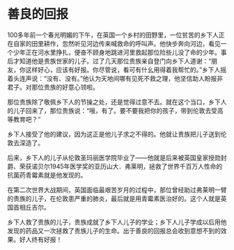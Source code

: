 # 善良的回报

100多年前一个春光明媚的下午，在英国一个乡村的田野里，一位贫苦的乡下人正在自家的田里耕作，忽然听见河边传来喊救命的呼叫声。他快步奔向河边，看见一个少年正在河水里挣扎，便奋不顾身地跳进河里救起那位险些儿没了命的少年。事后才知道他是贵族世家的儿子。过了几天那位贵族亲自登门向乡下人道谢：“朋友，你这样好心，应该有好报。你尽管说，看可有什幺用得着我帮忙的。”乡下人摇着头连声说：“没有、没有。”他认为天地间哪有见死不救之理，他坚信助人盼报非君子。对那位贵族的好意心领啦。

那位贵族除了敬佩乡下人的节操之处，还是觉得过意不去。就在这个当口，乡下人的儿子回来了，那位贵族说：“哦，有了。要不要我把你的孩子，带到伦敦去受高等教育吧？”

乡下人接受了他的建议，因为这正是他儿子求之不得的。他就让贵族把儿子送到伦敦去深造了。

后来，乡下人的儿子从伦敦圣玛丽医学院毕业了——他就是后来被英国皇家授勋封爵、荣获诺贝尔1945年医学奖的亚历山大．弗莱明，拯救了世界千百万人性命的抗菌药青霉素就是他发现的。

在第二次世界大战期间，英国面临最艰苦岁月的过程中，那位曾经助过弗莱明一臂的贵族的儿子，在伦敦患严重的肺炎，最后就是用青霉素医治好的。这个人就是英国首相丘吉尔。

乡下人救了贵族的儿子，贵族成就了乡下人儿子的学业；乡下人儿子学成以后用他发现的药品又一次拯救了贵族儿子的生命。出于善良的回报总会收到意想不到的效果。好人终有好报！
  